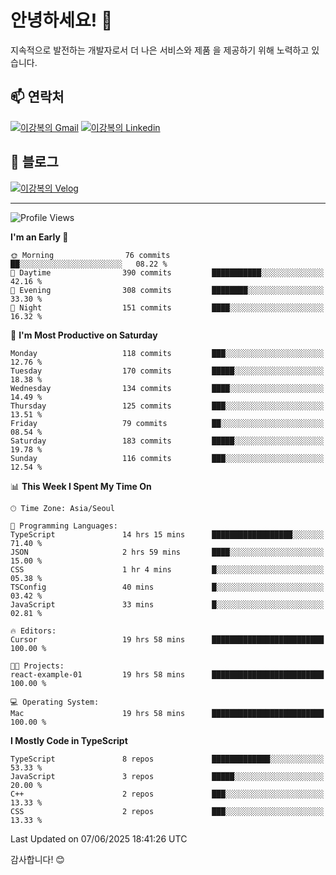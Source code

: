 # 안녕하세요! 👋

지속적으로 발전하는 개발자로서 더 나은 서비스와 제품
을 제공하기 위해 노력하고 있습니다.

## 📫 연락처
[![이강복의 Gmail](https://img.shields.io/badge/Gmail-D14836?style=for-the-badge&logo=gmail&logoColor=white)](mailto:pmmm114@gmail.com)
[![이강복의 Linkedin](https://img.shields.io/badge/LinkedIn-0077B5?style=for-the-badge&logo=linkedin&logoColor=white)](https://www.linkedin.com/in/lkb0297)

## 📝 블로그
[![이강복의 Velog](https://img.shields.io/badge/Velog-ffffff?style=for-the-badge&logo=velog)](https://velog.io/@pmmm114/posts)

---
<!--START_SECTION:waka-->
![Profile Views](http://img.shields.io/badge/Profile%20Views-25-blue)

**I'm an Early 🐤** 

```text
🌞 Morning                76 commits          ██░░░░░░░░░░░░░░░░░░░░░░░   08.22 % 
🌆 Daytime                390 commits         ███████████░░░░░░░░░░░░░░   42.16 % 
🌃 Evening                308 commits         ████████░░░░░░░░░░░░░░░░░   33.30 % 
🌙 Night                  151 commits         ████░░░░░░░░░░░░░░░░░░░░░   16.32 % 
```
📅 **I'm Most Productive on Saturday** 

```text
Monday                   118 commits         ███░░░░░░░░░░░░░░░░░░░░░░   12.76 % 
Tuesday                  170 commits         █████░░░░░░░░░░░░░░░░░░░░   18.38 % 
Wednesday                134 commits         ████░░░░░░░░░░░░░░░░░░░░░   14.49 % 
Thursday                 125 commits         ███░░░░░░░░░░░░░░░░░░░░░░   13.51 % 
Friday                   79 commits          ██░░░░░░░░░░░░░░░░░░░░░░░   08.54 % 
Saturday                 183 commits         █████░░░░░░░░░░░░░░░░░░░░   19.78 % 
Sunday                   116 commits         ███░░░░░░░░░░░░░░░░░░░░░░   12.54 % 
```


📊 **This Week I Spent My Time On** 

```text
🕑︎ Time Zone: Asia/Seoul

💬 Programming Languages: 
TypeScript               14 hrs 15 mins      ██████████████████░░░░░░░   71.40 % 
JSON                     2 hrs 59 mins       ████░░░░░░░░░░░░░░░░░░░░░   15.00 % 
CSS                      1 hr 4 mins         █░░░░░░░░░░░░░░░░░░░░░░░░   05.38 % 
TSConfig                 40 mins             █░░░░░░░░░░░░░░░░░░░░░░░░   03.42 % 
JavaScript               33 mins             █░░░░░░░░░░░░░░░░░░░░░░░░   02.81 % 

🔥 Editors: 
Cursor                   19 hrs 58 mins      █████████████████████████   100.00 % 

🐱‍💻 Projects: 
react-example-01         19 hrs 58 mins      █████████████████████████   100.00 % 

💻 Operating System: 
Mac                      19 hrs 58 mins      █████████████████████████   100.00 % 
```

**I Mostly Code in TypeScript** 

```text
TypeScript               8 repos             █████████████░░░░░░░░░░░░   53.33 % 
JavaScript               3 repos             █████░░░░░░░░░░░░░░░░░░░░   20.00 % 
C++                      2 repos             ███░░░░░░░░░░░░░░░░░░░░░░   13.33 % 
CSS                      2 repos             ███░░░░░░░░░░░░░░░░░░░░░░   13.33 % 
```




 Last Updated on 07/06/2025 18:41:26 UTC
<!--END_SECTION:waka-->

감사합니다! 😊
